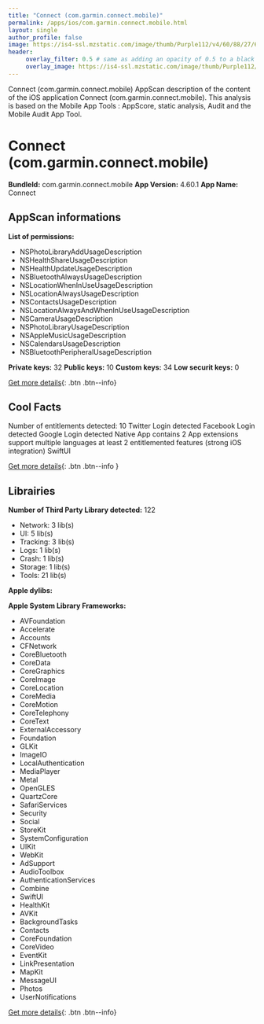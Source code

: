 ```yaml
---
title: "Connect (com.garmin.connect.mobile)"
permalink: /apps/ios/com.garmin.connect.mobile.html
layout: single
author_profile: false
image: https://is4-ssl.mzstatic.com/image/thumb/Purple112/v4/60/88/27/6088271c-52ef-1d83-a897-615b252681bb/AppIcon-0-1x_U007emarketing-0-6-0-sRGB-85-220.png/512x512bb.jpg
header: 
     overlay_filter: 0.5 # same as adding an opacity of 0.5 to a black background
     overlay_image: https://is4-ssl.mzstatic.com/image/thumb/Purple112/v4/60/88/27/6088271c-52ef-1d83-a897-615b252681bb/AppIcon-0-1x_U007emarketing-0-6-0-sRGB-85-220.png/512x512bb.jpg
---
```

Connect (com.garmin.connect.mobile) AppScan description of the content of the iOS application Connect (com.garmin.connect.mobile). This analysis is based on the Mobile App Tools : AppScore, static analysis, Audit and the Mobile Audit App Tool.

# Connect (com.garmin.connect.mobile)

**BundleId:** com.garmin.connect.mobile
**App Version:** 4.60.1
**App Name:** Connect


## AppScan informations 

**List of permissions:** 
- NSPhotoLibraryAddUsageDescription
- NSHealthShareUsageDescription
- NSHealthUpdateUsageDescription
- NSBluetoothAlwaysUsageDescription
- NSLocationWhenInUseUsageDescription
- NSLocationAlwaysUsageDescription
- NSContactsUsageDescription
- NSLocationAlwaysAndWhenInUseUsageDescription
- NSCameraUsageDescription
- NSPhotoLibraryUsageDescription
- NSAppleMusicUsageDescription
- NSCalendarsUsageDescription
- NSBluetoothPeripheralUsageDescription
  
  
**Private keys:** 32
**Public keys:** 10
**Custom keys:** 34
**Low securit keys:** 0
  
[Get more details](/pricing.html){: .btn .btn--info}

## Cool Facts

Number of entitlements detected: 10
Twitter Login detected
Facebook Login detected
Google Login detected
Native App
contains 2 App extensions
support multiple languages
at least 2 entitlemented features (strong iOS integration)
SwiftUI
  
[Get more details](/pricing.html){: .btn .btn--info }

## Librairies 
**Number of Third Party Library detected:** 122
- Network: 3 lib(s)
- UI: 5 lib(s)
- Tracking: 3 lib(s)
- Logs: 1 lib(s)
- Crash: 1 lib(s)
- Storage: 1 lib(s)
- Tools: 21 lib(s)


**Apple dylibs:**


**Apple System Library Frameworks:**
- AVFoundation
- Accelerate
- Accounts
- CFNetwork
- CoreBluetooth
- CoreData
- CoreGraphics
- CoreImage
- CoreLocation
- CoreMedia
- CoreMotion
- CoreTelephony
- CoreText
- ExternalAccessory
- Foundation
- GLKit
- ImageIO
- LocalAuthentication
- MediaPlayer
- Metal
- OpenGLES
- QuartzCore
- SafariServices
- Security
- Social
- StoreKit
- SystemConfiguration
- UIKit
- WebKit
- AdSupport
- AudioToolbox
- AuthenticationServices
- Combine
- SwiftUI
- HealthKit
- AVKit
- BackgroundTasks
- Contacts
- CoreFoundation
- CoreVideo
- EventKit
- LinkPresentation
- MapKit
- MessageUI
- Photos
- UserNotifications


  
[Get more details](/pricing.html){: .btn .btn--info}

